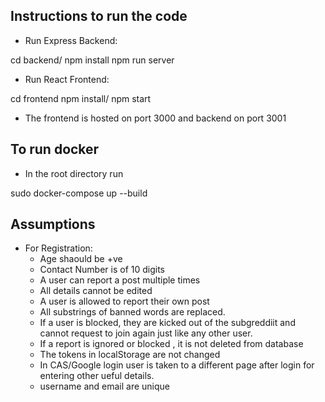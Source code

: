 

## Instructions to run the code

* Run Express Backend:

cd backend/
npm install
npm run server


* Run React Frontend:

cd frontend
npm install/
npm start

- The frontend is hosted on port 3000 and backend on port 3001

## To run docker

* In the root directory run 

sudo docker-compose up --build


## Assumptions

* For Registration:
    * Age shaould be +ve
    * Contact Number is of 10 digits
    * A user can report a post multiple times
    * All details cannot be edited
    * A user is allowed to report their own post
    * All substrings of banned words are replaced. 
    * If a user is blocked, they are kicked out of the subgreddiit and cannot request to join again just like any other user.
    * If a report is ignored or blocked , it is not deleted from database
    * The tokens in localStorage are not changed
    * In CAS/Google login user is taken to a different page after login for entering other ueful details.
    * username and email are unique
